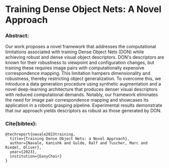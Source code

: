 # Training Dense Object Nets: A Novel Approach

### Abstract:
Our work proposes a novel framework that addresses the computational limitations associated with training Dense Object Nets (DON)
while achieving robust and dense visual object descriptors. DON's descriptors are known for their robustness to
viewpoint and configuration changes, but training these requires image pairs with computationally expensive correspondence mapping.
This limitation hampers dimensionality and robustness, thereby restricting object generalization.
To overcome this, we introduce a data generation procedure using synthetic augmentation and a novel deep-learning architecture
that produces denser visual descriptors with reduced computational demands. Notably, our framework eliminates the need for
image pair correspondence mapping and showcases its application in a robotic grasping pipeline.
Experimental results demonstrate that our approach yields descriptors as robust as those generated by DON.

### Cite(bibtex):
  ```
  @techreport{navale2023training,
    title={Training Dense Object Nets: a Novel Approach},
    author={Navale, Kanishk and Gulde, Ralf and Tuscher, Marc and Riedel, Oliver},
    year={2023},
    institution={EasyChair}
  }
  ```
